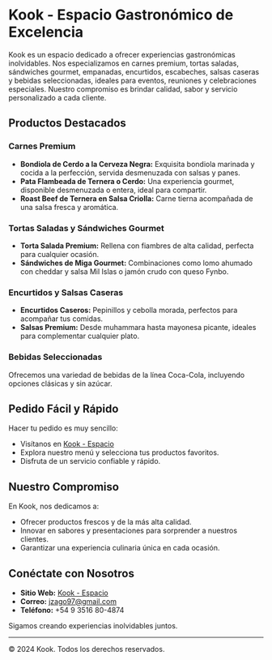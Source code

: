 # Kook - Espacio Gastronómico de Excelencia

Kook es un espacio dedicado a ofrecer experiencias gastronómicas inolvidables. Nos especializamos en carnes premium, tortas saladas, sándwiches gourmet, empanadas, encurtidos, escabeches, salsas caseras y bebidas seleccionadas, ideales para eventos, reuniones y celebraciones especiales. Nuestro compromiso es brindar calidad, sabor y servicio personalizado a cada cliente.

## Productos Destacados

### Carnes Premium
- **Bondiola de Cerdo a la Cerveza Negra:** Exquisita bondiola marinada y cocida a la perfección, servida desmenuzada con salsas y panes.
- **Pata Flambeada de Ternera o Cerdo:** Una experiencia gourmet, disponible desmenuzada o entera, ideal para compartir.
- **Roast Beef de Ternera en Salsa Criolla:** Carne tierna acompañada de una salsa fresca y aromática.

### Tortas Saladas y Sándwiches Gourmet
- **Torta Salada Premium:** Rellena con fiambres de alta calidad, perfecta para cualquier ocasión.
- **Sándwiches de Miga Gourmet:** Combinaciones como lomo ahumado con cheddar y salsa Mil Islas o jamón crudo con queso Fynbo.

### Encurtidos y Salsas Caseras
- **Encurtidos Caseros:** Pepinillos y cebolla morada, perfectos para acompañar tus comidas.
- **Salsas Premium:** Desde muhammara hasta mayonesa picante, ideales para complementar cualquier plato.

### Bebidas Seleccionadas
Ofrecemos una variedad de bebidas de la línea Coca-Cola, incluyendo opciones clásicas y sin azúcar.

## Pedido Fácil y Rápido
Hacer tu pedido es muy sencillo:
- Visítanos en [Kook - Espacio](https://pedix.app/kook-espacio/)
- Explora nuestro menú y selecciona tus productos favoritos.
- Disfruta de un servicio confiable y rápido.

## Nuestro Compromiso
En Kook, nos dedicamos a:
- Ofrecer productos frescos y de la más alta calidad.
- Innovar en sabores y presentaciones para sorprender a nuestros clientes.
- Garantizar una experiencia culinaria única en cada ocasión.

## Conéctate con Nosotros
- **Sitio Web:** [Kook - Espacio](https://pedix.app/kook-espacio/)
- **Correo:** jzago97@gmail.com
- **Teléfono:** +54 9 3516 80-4874

Sigamos creando experiencias inolvidables juntos.

---

© 2024 Kook. Todos los derechos reservados.

